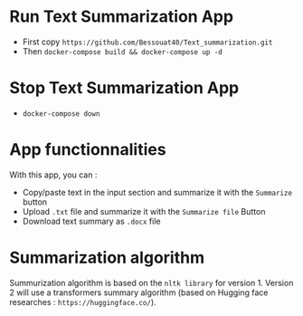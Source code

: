 # Run Text Summarization App

* First copy `https://github.com/Bessouat40/Text_summarization.git` 
* Then `docker-compose build && docker-compose up -d`

# Stop Text Summarization App

* `docker-compose down`

# App functionnalities

With this app, you can :

* Copy/paste text in the input section and summarize it with the `Summarize` button
* Upload `.txt` file and summarize it with the `Summarize file` Button
* Download text summary as `.docx` file

# Summarization algorithm

Summurization algorithm is based on the `nltk library` for version 1.
Version 2 will use a transformers summary algorithm (based on Hugging face researches : `https://huggingface.co/`).